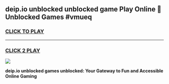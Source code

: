 
## deip.io unblocked unblocked game Play Online 👋 Unblocked Games #vmueq
<h3>
<a href="https://premium.freeplayer.one?title=deip.io_unblocked&ref=21F">CLICK TO PLAY</a></h3>
<hr>

<h3>
<a href="https://premium.freeplayer.one?title=deip.io_unblocked&ref=21F">CLICK 2 PLAY</a>
  
</h3>

<a href="https://premium.freeplayer.one?title=deip.io_unblocked&ref=21F/"><img src="https://clearcache.store/games.png"></a>


**deip.io unblocked games unblocked: Your Gateway to Fun and Accessible Online Gaming**

